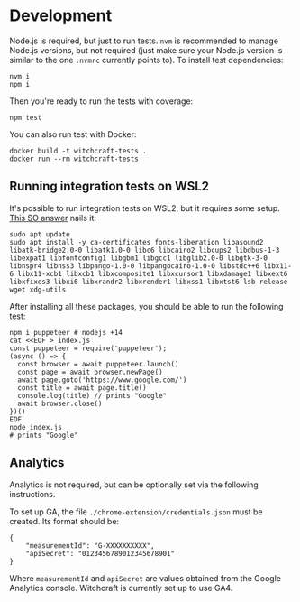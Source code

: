 
# Development

Node.js is required, but just to run tests. `nvm` is recommended to manage Node.js versions, but not required (just make sure your Node.js version is similar to the one `.nvmrc` currently points to). To install test dependencies:

    nvm i
    npm i

Then you're ready to run the tests with coverage:

    npm test

You can also run test with Docker:

    docker build -t witchcraft-tests .
    docker run --rm witchcraft-tests

## Running integration tests on WSL2

It's possible to run integration tests on WSL2, but it requires some setup. [This SO answer](https://stackoverflow.com/a/78776116/778272) nails it:

```
sudo apt update
sudo apt install -y ca-certificates fonts-liberation libasound2 libatk-bridge2.0-0 libatk1.0-0 libc6 libcairo2 libcups2 libdbus-1-3 libexpat1 libfontconfig1 libgbm1 libgcc1 libglib2.0-0 libgtk-3-0 libnspr4 libnss3 libpango-1.0-0 libpangocairo-1.0-0 libstdc++6 libx11-6 libx11-xcb1 libxcb1 libxcomposite1 libxcursor1 libxdamage1 libxext6 libxfixes3 libxi6 libxrandr2 libxrender1 libxss1 libxtst6 lsb-release wget xdg-utils
```

After installing all these packages, you should be able to run the following test:

```
npm i puppeteer # nodejs +14
cat <<EOF > index.js
const puppeteer = require('puppeteer');
(async () => {
  const browser = await puppeteer.launch()
  const page = await browser.newPage()
  await page.goto('https://www.google.com/')
  const title = await page.title()
  console.log(title) // prints "Google"
  await browser.close()
})()
EOF
node index.js
# prints "Google"
```

## Analytics

Analytics is not required, but can be optionally set via the following instructions.

To set up GA, the file `./chrome-extension/credentials.json` must be created. Its format should be:

    {
        "measurementId": "G-XXXXXXXXXX",
        "apiSecret": "0123456789012345678901"
    }

Where `measurementId` and `apiSecret` are values obtained from the Google Analytics console. Witchcraft is currently set up to use GA4.

